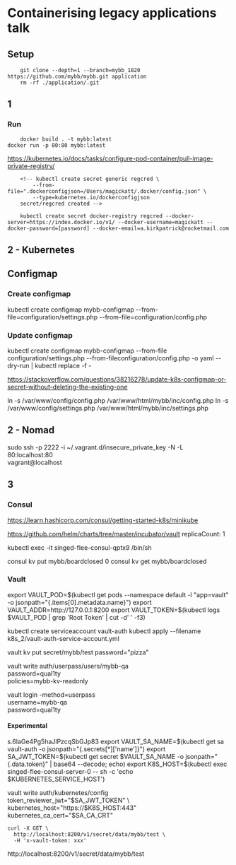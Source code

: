# Containerising legacy applications talk

## Setup

		git clone --depth=1 --branch=mybb_1820 https://github.com/mybb/mybb.git application
		rm -rf ./application/.git

## 1

### Run

		docker build . -t mybb:latest
    docker run -p 80:80 mybb:latest

https://kubernetes.io/docs/tasks/configure-pod-container/pull-image-private-registry/

		<!-- kubectl create secret generic regcred \
		    --from-file=".dockerconfigjson=/Users/magickatt/.docker/config.json" \
		    --type=kubernetes.io/dockerconfigjson
		secret/regcred created -->

		kubectl create secret docker-registry regcred --docker-server=https://index.docker.io/v1/ --docker-username=magickatt --docker-password=[password] --docker-email=a.kirkpatrick@rocketmail.com

## 2 - Kubernetes

## Configmap

### Create configmap

kubectl create configmap mybb-configmap --from-file=configuration/settings.php --from-file=configuration/config.php

### Update configmap

kubectl create configmap mybb-configmap --from-file configuration/settings.php --from-fileconfiguration/config.php -o yaml --dry-run | kubectl replace -f -

https://stackoverflow.com/questions/38216278/update-k8s-configmap-or-secret-without-deleting-the-existing-one

ln -s /var/www/config/config.php /var/www/html/mybb/inc/config.php
ln -s /var/www/config/settings.php /var/www/html/mybb/inc/settings.php

## 2 - Nomad

sudo ssh -p 2222 -i ~/.vagrant.d/insecure_private_key -N -L \
 80:localhost:80 \
 vagrant@localhost

## 3

### Consul

https://learn.hashicorp.com/consul/getting-started-k8s/minikube

https://github.com/helm/charts/tree/master/incubator/vault
 replicaCount: 1



kubectl exec -it singed-flee-consul-qptx9 /bin/sh

consul kv put mybb/boardclosed 0
consul kv get mybb/boardclosed





### Vault


export VAULT_POD=$(kubectl get pods --namespace default -l "app=vault" -o jsonpath="{.items[0].metadata.name}")
export VAULT_ADDR=http://127.0.0.1:8200
export VAULT_TOKEN=$(kubectl logs $VAULT_POD | grep 'Root Token' | cut -d' ' -f3)

kubectl create serviceaccount vault-auth
kubectl apply --filename k8s_2/vault-auth-service-account.yml

vault kv put secret/mybb/test password="pizza"




vault write auth/userpass/users/mybb-qa \
        password=qual1ty \
        policies=mybb-kv-readonly

vault login -method=userpass \
        username=mybb-qa \
        password=qual1ty






#### Experimental
s.6laGe4Pg5haJlPzcqSbGJp83
export VAULT_SA_NAME=$(kubectl get sa vault-auth -o jsonpath="{.secrets[*]['name']}")
export SA_JWT_TOKEN=$(kubectl get secret $VAULT_SA_NAME -o jsonpath="{.data.token}" | base64 --decode; echo)
export K8S_HOST=$(kubectl exec singed-flee-consul-server-0 -- sh -c 'echo $KUBERNETES_SERVICE_HOST')

vault write auth/kubernetes/config \
  token_reviewer_jwt="$SA_JWT_TOKEN" \
  kubernetes_host="https://$K8S_HOST:443" \
  kubernetes_ca_cert="$SA_CA_CRT"

	curl -X GET \
	  http://localhost:8200/v1/secret/data/mybb/test \
	  -H 'x-vault-token: xxx'

http://localhost:8200/v1/secret/data/mybb/test
